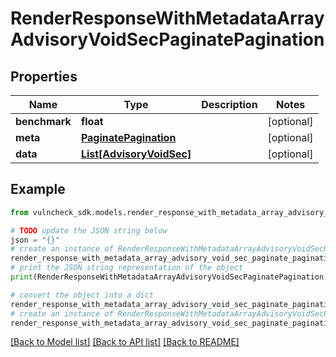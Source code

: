 # RenderResponseWithMetadataArrayAdvisoryVoidSecPaginatePagination


## Properties

Name | Type | Description | Notes
------------ | ------------- | ------------- | -------------
**benchmark** | **float** |  | [optional] 
**meta** | [**PaginatePagination**](PaginatePagination.md) |  | [optional] 
**data** | [**List[AdvisoryVoidSec]**](AdvisoryVoidSec.md) |  | [optional] 

## Example

```python
from vulncheck_sdk.models.render_response_with_metadata_array_advisory_void_sec_paginate_pagination import RenderResponseWithMetadataArrayAdvisoryVoidSecPaginatePagination

# TODO update the JSON string below
json = "{}"
# create an instance of RenderResponseWithMetadataArrayAdvisoryVoidSecPaginatePagination from a JSON string
render_response_with_metadata_array_advisory_void_sec_paginate_pagination_instance = RenderResponseWithMetadataArrayAdvisoryVoidSecPaginatePagination.from_json(json)
# print the JSON string representation of the object
print(RenderResponseWithMetadataArrayAdvisoryVoidSecPaginatePagination.to_json())

# convert the object into a dict
render_response_with_metadata_array_advisory_void_sec_paginate_pagination_dict = render_response_with_metadata_array_advisory_void_sec_paginate_pagination_instance.to_dict()
# create an instance of RenderResponseWithMetadataArrayAdvisoryVoidSecPaginatePagination from a dict
render_response_with_metadata_array_advisory_void_sec_paginate_pagination_from_dict = RenderResponseWithMetadataArrayAdvisoryVoidSecPaginatePagination.from_dict(render_response_with_metadata_array_advisory_void_sec_paginate_pagination_dict)
```
[[Back to Model list]](../README.md#documentation-for-models) [[Back to API list]](../README.md#documentation-for-api-endpoints) [[Back to README]](../README.md)


